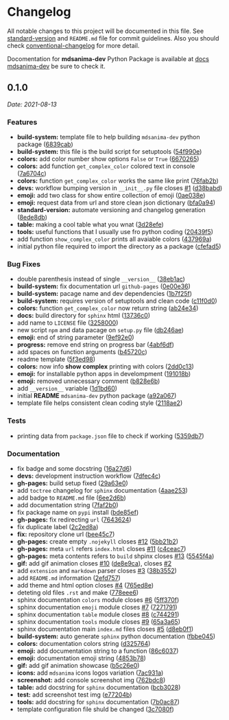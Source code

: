 # Changelog

All notable changes to this project will be documented in this file.
See [standard-version](https://github.com/conventional-changelog/standard-version)
and `README.md` file for commit guidelines. Also you should check [conventional-changelog](https://github.com/mdsanima/conventional-changelog) for more detail.

Docomentation for **mdsanima-dev** Python Package is available
at [docs mdsanima-dev](https://mdsanima-dev.github.io/mdsanima-dev/) be sure to check it.

## 0.1.0

*Date:* *2021-08-13*

### Features

* **build-system:** template file to help building `mdsanima-dev` python package ([6839cab](https://github.com/mdsanima-dev/mdsanima-dev/commit/6839cab06a55b1a3e04831b361d50daa293e35a6))
* **build-system:** this file is the build script for setuptools ([54f990e](https://github.com/mdsanima-dev/mdsanima-dev/commit/54f990e0117648be830bc18ecf1ac97c7128028d))
* **colors:** add color number show options `False` or `True` ([6670265](https://github.com/mdsanima-dev/mdsanima-dev/commit/6670265db59900e048cc90435f897852c0931ab5))
* **colors:** add function `get_complex_color` colored text in console ([7a6704c](https://github.com/mdsanima-dev/mdsanima-dev/commit/7a6704c350116595976a50f8091c7fa60ad2f27e))
* **colors:** function `get_complex_color` works the same like print ([76fab2b](https://github.com/mdsanima-dev/mdsanima-dev/commit/76fab2ba7fd348096b5e36065e575c01542d3366))
* **devs:** workflow bumping version in `__init__.py` file closes [#1](https://github.com/mdsanima-dev/mdsanima-dev/issues/1) ([d38babd](https://github.com/mdsanima-dev/mdsanima-dev/commit/d38babdeb405d4d4cd3d214a3dfe5a092b1799d8))
* **emoji:** add two class for show entire collection of emoji ([0ae038e](https://github.com/mdsanima-dev/mdsanima-dev/commit/0ae038e751534bd7dc226472af863929d0d9fc4f))
* **emoji:** request data from url and store clean json dictionary ([bfa0a94](https://github.com/mdsanima-dev/mdsanima-dev/commit/bfa0a946d0dfec09c079d255e46d43a44cc338a8))
* **standard-version:** automate versioning and changelog generation ([8ede8db](https://github.com/mdsanima-dev/mdsanima-dev/commit/8ede8db885e42372ffb22e482df988a0130479d5))
* **table:** making a cool table what you wnat ([3d28efe](https://github.com/mdsanima-dev/mdsanima-dev/commit/3d28efeb998922dd20e056623d4ae210ce7e7004))
* **tools:** useful functions that I usually use fro python coding ([20439f5](https://github.com/mdsanima-dev/mdsanima-dev/commit/20439f55c4f621502d9e46459085f51f7793d596))
* add function `show_complex_color` prints all avaiable colors ([437969a](https://github.com/mdsanima-dev/mdsanima-dev/commit/437969a61bc6a0d5f0093c061cc1a0064bd499a1))
* initial python file required to import the directory as a package ([cfefad5](https://github.com/mdsanima-dev/mdsanima-dev/commit/cfefad56a43d09d6e7f73972fa2e060576c0c7e7))

### Bug Fixes

* double parenthesis instead of single `__version__` ([38eb1ac](https://github.com/mdsanima-dev/mdsanima-dev/commit/38eb1ac331e0987b1dca985c1bf6a8eb981fd6e7))
* **build-system:** fix documentation url `github-pages` ([0e00e36](https://github.com/mdsanima-dev/mdsanima-dev/commit/0e00e360e6182c40d0671c410f6f345fe710a5d7))
* **build-system:** pacage name and dev dependencies ([1b7f25f](https://github.com/mdsanima-dev/mdsanima-dev/commit/1b7f25feddc0686e37323937f00c240c79d8cc9e))
* **build-system:** requires version of setuptools and clean code ([c11f0d0](https://github.com/mdsanima-dev/mdsanima-dev/commit/c11f0d0b20b41fcfffc428e450b528d61faa591c))
* **colors:** function `get_complex_color` now return string ([ab24e34](https://github.com/mdsanima-dev/mdsanima-dev/commit/ab24e342cec079bb8745dc724e92f53e16bf0cb0))
* **docs:** build directory for `sphinx` html ([13736c0](https://github.com/mdsanima-dev/mdsanima-dev/commit/13736c0f7d8918fda7dbc5412cad5e0f5dbb84e0))
* add name to `LICENSE` file ([3258000](https://github.com/mdsanima-dev/mdsanima-dev/commit/3258000bd33bf6270e42be9cd423bcccdf8d126d))
* new script `npm` and data pacage on `setup.py` file ([db246ae](https://github.com/mdsanima-dev/mdsanima-dev/commit/db246aecb639665743234904e209e526c63756d8))
* **emoji:** end of string parameter ([9ef92e0](https://github.com/mdsanima-dev/mdsanima-dev/commit/9ef92e075712dd33995f9693a54b0208ce23d4ee))
* **progress:** remove end string on progress bar ([4abf6df](https://github.com/mdsanima-dev/mdsanima-dev/commit/4abf6df0cf88cb34dceed0254acc440042871012))
* add spaces on function arguments ([b45720c](https://github.com/mdsanima-dev/mdsanima-dev/commit/b45720ce4adde3a2bebb75538db43b9e4da738cf))
* readme template ([5f3ed98](https://github.com/mdsanima-dev/mdsanima-dev/commit/5f3ed982a3320489e7c1148f83abdfc5c1273ec9))
* **colors:** now info **show complex** printing with colors ([2dd0c13](https://github.com/mdsanima-dev/mdsanima-dev/commit/2dd0c138a298a004dbd818a7f2184e8eb0db22b0))
* **emoji:** for installable python apps in develompment ([191018b](https://github.com/mdsanima-dev/mdsanima-dev/commit/191018b3b3c4ded9dd26829cdfb040067c73babf))
* **emoji:** removed unnecessary comment ([b828e6b](https://github.com/mdsanima-dev/mdsanima-dev/commit/b828e6ba8f8c5d5569a091f831a2fee8394c236d))
* add `__version__` variable ([1d1bd60](https://github.com/mdsanima-dev/mdsanima-dev/commit/1d1bd608ad73363ebf98c97cc2511db9869417c7))
* initial **README** `mdsanima-dev` python package ([a92a067](https://github.com/mdsanima-dev/mdsanima-dev/commit/a92a0676d5b98d54218aed636f47f1ff21e0060d))
* template file helps consistent clean coding style ([2118ae2](https://github.com/mdsanima-dev/mdsanima-dev/commit/2118ae228ac517a1d9c406346b45dd69e8a2478b))

### Tests

* printing data from `package.json` file to check if working ([5359db7](https://github.com/mdsanima-dev/mdsanima-dev/commit/5359db722d2b44754701b7f4a490297e4ce6287e))

### Documentation

* fix badge and some docstring ([16a27d6](https://github.com/mdsanima-dev/mdsanima-dev/commit/16a27d64c1be1cb58d651a16a14b293572db0d3f))
* **devs:** development instruction workflow ([7dfec4c](https://github.com/mdsanima-dev/mdsanima-dev/commit/7dfec4c72584f4d907df500cbc70a8514733199c))
* **gh-pages:** build setup fixed ([29a63e0](https://github.com/mdsanima-dev/mdsanima-dev/commit/29a63e088e48d0f5b492c0c5c846a4969eb8ae4f))
* add `toctree` changelog for `sphinx` documentation ([4aae253](https://github.com/mdsanima-dev/mdsanima-dev/commit/4aae2533f6edcae573baea5bb5cf82a24407cdf3))
* add badge to `README.md` file ([6ee2d6b](https://github.com/mdsanima-dev/mdsanima-dev/commit/6ee2d6b4a85852db6b3bd72c9dc921840dc54853))
* add documentation string ([7faf2b0](https://github.com/mdsanima-dev/mdsanima-dev/commit/7faf2b0213e8971fb073a6daac9f490cd0740f27))
* fix package name on `pypi` install ([bde85ef](https://github.com/mdsanima-dev/mdsanima-dev/commit/bde85ef73eb821f24ddf0b3d37551719b97b73f8))
* **gh-pages:** fix redirecting `url` ([7643624](https://github.com/mdsanima-dev/mdsanima-dev/commit/7643624cfcab90e63981b3795813b87217bd661a))
* fix duplicate label ([2c2ed8a](https://github.com/mdsanima-dev/mdsanima-dev/commit/2c2ed8aaeb91177452391adf5c36e7ef3ea2fbc2))
* **fix:** repository clone url ([bee45c7](https://github.com/mdsanima-dev/mdsanima-dev/commit/bee45c726c14a68eb4b09e745e28836980c98314))
* **gh-pages:** create empty `.nojekyll` closes [#12](https://github.com/mdsanima-dev/mdsanima-dev/issues/12) ([5bb21b2](https://github.com/mdsanima-dev/mdsanima-dev/commit/5bb21b201c89951d794d88b2f4eb865f8b815ee0))
* **gh-pages:** meta `url` refers `index.html` closes [#11](https://github.com/mdsanima-dev/mdsanima-dev/issues/11) ([c4ceac7](https://github.com/mdsanima-dev/mdsanima-dev/commit/c4ceac7fdd3f5eeb64a42389d773f3ae3110149e))
* **gh-pages:** meta contents refers to `build` shpinx closes [#13](https://github.com/mdsanima-dev/mdsanima-dev/issues/13) ([5545f4a](https://github.com/mdsanima-dev/mdsanima-dev/commit/5545f4a5618b4ab955679ffb13743ed70594bf0d))
* **gif:** add gif animation closes [#10](https://github.com/mdsanima-dev/mdsanima-dev/issues/10) ([de8e9ca](https://github.com/mdsanima-dev/mdsanima-dev/commit/de8e9caa4fce235f21d2f3a2c58b13bcd94155a1)), closes [#2](https://github.com/mdsanima-dev/mdsanima-dev/issues/2)
* add `extension` and `markdown` parser closes [#3](https://github.com/mdsanima-dev/mdsanima-dev/issues/3) ([38b3552](https://github.com/mdsanima-dev/mdsanima-dev/commit/38b3552116817fce65fc1e6b45587e43a9e5faea))
* add `README.md` information ([2efd757](https://github.com/mdsanima-dev/mdsanima-dev/commit/2efd7574848e5f09b013f2efc98427a21b72d42d))
* add theme and html option closes [#4](https://github.com/mdsanima-dev/mdsanima-dev/issues/4) ([765ed8e](https://github.com/mdsanima-dev/mdsanima-dev/commit/765ed8e6b8c57e1118428737c6f78cc0ac60089b))
* deteting old files `.rst` and make ([778eee6](https://github.com/mdsanima-dev/mdsanima-dev/commit/778eee6a88c60f21a11a79127e4efdc0e958f6f5))
* sphinx documentation `colors` module closes [#6](https://github.com/mdsanima-dev/mdsanima-dev/issues/6) ([5ff370f](https://github.com/mdsanima-dev/mdsanima-dev/commit/5ff370f66112987f544856b54a1a91bd2469af80))
* sphinx documentation `emoji` module closes [#7](https://github.com/mdsanima-dev/mdsanima-dev/issues/7) ([7271791](https://github.com/mdsanima-dev/mdsanima-dev/commit/727179192d844a744aeb0aac42f0f2ece05d27e8))
* sphinx documentation `table` module closes [#8](https://github.com/mdsanima-dev/mdsanima-dev/issues/8) ([c744291](https://github.com/mdsanima-dev/mdsanima-dev/commit/c74429171e74bdc223fbc6a405f0c3597d313b44))
* sphinx documentation `tools` module closes [#9](https://github.com/mdsanima-dev/mdsanima-dev/issues/9) ([65a3a65](https://github.com/mdsanima-dev/mdsanima-dev/commit/65a3a65c73e8b7655545a8200c11eedfb7562a63))
* sphinx documentation main `index.md` files closes [#5](https://github.com/mdsanima-dev/mdsanima-dev/issues/5) ([d8eb0f1](https://github.com/mdsanima-dev/mdsanima-dev/commit/d8eb0f16c07293cb52d2438d7d8e9713ae554e90))
* **build-system:** auto generate `sphinx` python documentation ([fbbe045](https://github.com/mdsanima-dev/mdsanima-dev/commit/fbbe045e01dc0a39f3d3baa12d0bd3ca6082b1b7))
* **colors:** documentation colors string ([d325764](https://github.com/mdsanima-dev/mdsanima-dev/commit/d32576405c5d87234f60be3ad749444996b0b23f))
* **emoji:** add documentation string to a function ([86c6037](https://github.com/mdsanima-dev/mdsanima-dev/commit/86c6037ca6db19b7b7ba5621c23f29befdd5fea6))
* **emoji:** documentation emoji string ([4853b78](https://github.com/mdsanima-dev/mdsanima-dev/commit/4853b788e5710d1ce965229f60342be0fb0dc00a))
* **gif:** add gif animation showcase ([b5c26e0](https://github.com/mdsanima-dev/mdsanima-dev/commit/b5c26e09250f977712488e8a7d88ef05f508fa39))
* **icons:** add `mdsanima` icons logos variation ([7ac931a](https://github.com/mdsanima-dev/mdsanima-dev/commit/7ac931a6ac81f3b4bde45e4d9dfefc1056048bb0))
* **screenshot:** add console screenshot img ([762bdc8](https://github.com/mdsanima-dev/mdsanima-dev/commit/762bdc838b6776970fad0ebc028e4ece8c841990))
* **table:** add docstring for `sphinx` documentation ([bcb3028](https://github.com/mdsanima-dev/mdsanima-dev/commit/bcb302840b5609974dc3c7708016b8c0b4b2f3d9))
* **test:** add screenshot test img ([e77204b](https://github.com/mdsanima-dev/mdsanima-dev/commit/e77204b59065df1480c7fbe5761917daa8dfe0f0))
* **tools:** add docstring for `sphinx` documentation ([7b0ac87](https://github.com/mdsanima-dev/mdsanima-dev/commit/7b0ac87fea5ccee06c4f2177844587b1294036b4))
* template configuration file shuld be changed ([3c7080f](https://github.com/mdsanima-dev/mdsanima-dev/commit/3c7080fb64a72a55dbe7f18b4094e255b1cbd4ef))
